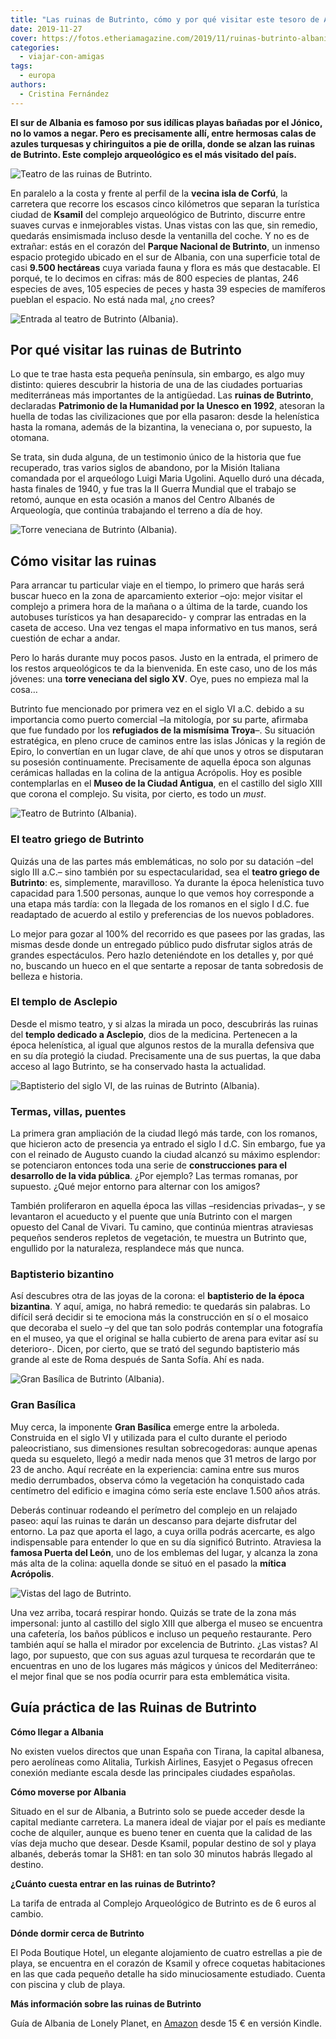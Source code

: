 ```yaml
---
title: "Las ruinas de Butrinto, cómo y por qué visitar este tesoro de Albania"
date: 2019-11-27
cover: https://fotos.etheriamagazine.com/2019/11/ruinas-butrinto-albania.jpg
categories: 
  - viajar-con-amigas
tags: 
  - europa
authors: 
  - Cristina Fernández
---
```


**El sur de Albania es famoso por sus idílicas playas bañadas por el Jónico, no lo vamos 
a negar. Pero es precisamente allí, entre hermosas calas de azules turquesas y 
chiringuitos a pie de orilla, donde se alzan las ruinas de Butrinto. Este **complejo 
arqueológico es** el más visitado del país.** 

![Teatro de las ruinas de Butrinto.](https://fotos.etheriamagazine.com/2019/11/ruinas-butrinto-albania.jpg "Teatro de las ruinas de Butrinto. ©PB")

En paralelo a la costa y frente al perfil de la **vecina isla de Corfú**, la carretera 
que recorre los escasos cinco kilómetros que separan la turística ciudad de **Ksamil** 
del complejo arqueológico de Butrinto, discurre entre suaves curvas e inmejorables 
vistas. Unas vistas con las que, sin remedio, quedarás ensimismada incluso desde la 
ventanilla del coche. Y no es de extrañar: estás en el corazón del **Parque Nacional de 
Butrinto**, un inmenso espacio protegido ubicado en el sur de Albania, con una 
superficie total de casi **9.500 hectáreas** cuya variada fauna y flora es más que 
destacable. El porqué, te lo decimos en cifras: más de 800 especies de plantas, 246 
especies de aves, 105 especies de peces y hasta 39 especies de mamíferos pueblan el 
espacio. No está nada mal, ¿no crees? 

![Entrada al teatro de Butrinto (Albania).](https://fotos.etheriamagazine.com/2019/11/albania-entrada-a-teatro-butrinto.jpg "Entrada al teatro de Butrinto (Albania).")

## Por qué visitar las ruinas de Butrinto

Lo que te trae hasta esta pequeña península, sin embargo, es algo muy distinto: quieres 
descubrir la historia de una de las ciudades portuarias mediterráneas más importantes de 
la antigüedad. Las **ruinas de Butrinto**, declaradas **Patrimonio de la Humanidad por 
la Unesco en 1992**, atesoran la huella de todas las civilizaciones que por ella 
pasaron: desde la helenística hasta la romana, además de la bizantina, la veneciana o, 
por supuesto, la otomana. 

Se trata, sin duda alguna, de un testimonio único de la historia que fue recuperado, 
tras varios siglos de abandono, por la Misión Italiana comandada por el arqueólogo Luigi 
Maria Ugolini. Aquello duró una década, hasta finales de 1940, y fue tras la II Guerra 
Mundial que el trabajo se retomó, aunque en esta ocasión a manos del Centro Albanés de 
Arqueología, que continúa trabajando el terreno a día de hoy. 

![Torre veneciana de Butrinto (Albania).](https://fotos.etheriamagazine.com/2019/11/albania-torre-veneciana-Butrinto.jpg "Torre veneciana de Butrinto (Albania).")

## Cómo visitar las ruinas

Para arrancar tu particular viaje en el tiempo, lo primero que harás será buscar hueco 
en la zona de aparcamiento exterior –ojo: mejor visitar el complejo a primera hora de la 
mañana o a última de la tarde, cuando los autobuses turísticos ya han desaparecido- y 
comprar las entradas en la caseta de acceso. Una vez tengas el mapa informativo en tus 
manos, será cuestión de echar a andar. 

Pero lo harás durante muy pocos pasos. Justo en la entrada, el primero de los restos 
arqueológicos te da la bienvenida. En este caso, uno de los más jóvenes: una **torre 
veneciana del siglo XV**. Oye, pues no empieza mal la cosa… 

Butrinto fue mencionado por primera vez en el siglo VI a.C. debido a su importancia como 
puerto comercial –la mitología, por su parte, afirmaba que fue fundado por los 
**refugiados de la mismísima Troya**–. Su situación estratégica, en pleno cruce de 
caminos entre las islas Jónicas y la región de Epiro, lo convertían en un lugar clave, 
de ahí que unos y otros se disputaran su posesión continuamente. Precisamente de aquella 
época son algunas cerámicas halladas en la colina de la antigua Acrópolis. Hoy es 
posible contemplarlas en el **Museo de la Ciudad Antigua**, en el castillo del siglo 
XIII que corona el complejo. Su visita, por cierto, es todo un _must_. 

![Teatro de Butrinto (Albania).](https://fotos.etheriamagazine.com/2019/11/albania-Teatro-Butrinto.jpg "Teatro de Butrinto (Albania). ©Cristina Fernández")

### El teatro griego de Butrinto

Quizás una de las partes más emblemáticas, no solo por su datación –del siglo III a.C.– 
sino también por su espectacularidad, sea el **teatro griego de Butrinto**: es, 
simplemente, maravilloso. Ya durante la época helenística tuvo capacidad para 1.500 
personas, aunque lo que vemos hoy corresponde a una etapa más tardía: con la llegada de 
los romanos en el siglo I d.C. fue readaptado de acuerdo al estilo y preferencias de los 
nuevos pobladores. 

Lo mejor para gozar al 100% del recorrido es que pasees por las gradas, las mismas desde 
donde un entregado público pudo disfrutar siglos atrás de grandes espectáculos. Pero 
hazlo deteniéndote en los detalles y, por qué no, buscando un hueco en el que sentarte a 
reposar de tanta sobredosis de belleza e historia. 

### El templo de Asclepio

Desde el mismo teatro, y si alzas la mirada un poco, descubrirás las ruinas del **templo 
dedicado a Asclepio**, dios de la medicina. Pertenecen a la época helenística, al igual 
que algunos restos de la muralla defensiva que en su día protegió la ciudad. 
Precisamente una de sus puertas, la que daba acceso al lago Butrinto, se ha conservado 
hasta la actualidad. 

![Baptisterio del siglo VI, de las ruinas de Butrinto (Albania).](https://fotos.etheriamagazine.com/2019/11/albania-ruinas-butrinto-Baptisterio-siglo-VI.jpg "Baptisterio del siglo VI, de las ruinas de Butrinto (Albania). ©C.F.")

### Termas, villas, puentes

La primera gran ampliación de la ciudad llegó más tarde, con los romanos, que hicieron 
acto de presencia ya entrado el siglo I d.C. Sin embargo, fue ya con el reinado de 
Augusto cuando la ciudad alcanzó su máximo esplendor: se potenciaron entonces toda una 
serie de **construcciones para el desarrollo de la vida pública**. ¿Por ejemplo? Las 
termas romanas, por supuesto. ¿Qué mejor entorno para alternar con los amigos? 

También proliferaron en aquella época las villas –residencias privadas–, y se levantaron 
el acueducto y el puente que unía Butrinto con el margen opuesto del Canal de Vivari. Tu 
camino, que continúa mientras atraviesas pequeños senderos repletos de vegetación, te 
muestra un Butrinto que, engullido por la naturaleza, resplandece más que nunca. 

### Baptisterio bizantino

Así descubres otra de las joyas de la corona: el **baptisterio de la época bizantina**. 
Y aquí, amiga, no habrá remedio: te quedarás sin palabras. Lo difícil será decidir si te 
emociona más la construcción en sí o el mosaico que decoraba el suelo –y del que tan 
solo podrás contemplar una fotografía en el museo, ya que el original se halla cubierto 
de arena para evitar así su deterioro-. Dicen, por cierto, que se trató del segundo 
baptisterio más grande al este de Roma después de Santa Sofía. Ahí es nada. 

![Gran Basílica de Butrinto (Albania).](https://fotos.etheriamagazine.com/2019/11/albania-gran-basilica-butrinto.jpg "Gran Basílica de Butrinto (Albania). ©C.F.")

### Gran Basílica

Muy cerca, la imponente **Gran Basílica** emerge entre la arboleda. Construida en el 
siglo VI y utilizada para el culto durante el periodo paleocristiano, sus dimensiones 
resultan sobrecogedoras: aunque apenas queda su esqueleto, llegó a medir nada menos que 
31 metros de largo por 23 de ancho. Aquí recréate en la experiencia: camina entre sus 
muros medio derrumbados, observa cómo la vegetación ha conquistado cada centímetro del 
edificio e imagina cómo sería este enclave 1.500 años atrás. 

Deberás continuar rodeando el perímetro del complejo en un relajado paseo: aquí las 
ruinas te darán un descanso para dejarte disfrutar del entorno. La paz que aporta el 
lago, a cuya orilla podrás acercarte, es algo indispensable para entender lo que en su 
día significó Butrinto. Atraviesa la **famosa Puerta del León**, uno de los emblemas del 
lugar, y alcanza la zona más alta de la colina: aquella donde se situó en el pasado la 
**mítica Acrópolis**. 

![Vistas del lago de Butrinto.](https://fotos.etheriamagazine.com/2019/11/albania-vistas-del-Lago-Butrinto.jpg "Vistas del lago de Butrinto. © C.F.")

Una vez arriba, tocará respirar hondo. Quizás se trate de la zona más impersonal: junto 
al castillo del siglo XIII que alberga el museo se encuentra una cafetería, los baños 
públicos e incluso un pequeño restaurante. Pero también aquí se halla el mirador por 
excelencia de Butrinto. ¿Las vistas? Al lago, por supuesto, que con sus aguas azul 
turquesa te recordarán que te encuentras en uno de los lugares más mágicos y únicos del 
Mediterráneo: el mejor final que se nos podía ocurrir para esta emblemática visita. 

## Guía práctica de las Ruinas de Butrinto

**Cómo llegar a Albania** 

No existen vuelos directos que unan España con Tirana, la capital albanesa, pero 
aerolíneas como Alitalia, Turkish Airlines, Easyjet o Pegasus ofrecen conexión mediante 
escala desde las principales ciudades españolas. 

**Cómo moverse por Albania** 

Situado en el sur de Albania, a Butrinto solo se puede acceder desde la capital mediante 
carretera. La manera ideal de viajar por el país es mediante coche de alquiler, aunque 
es bueno tener en cuenta que la calidad de las vías deja mucho que desear. Desde Ksamil, 
popular destino de sol y playa albanés, deberás tomar la SH81: en tan solo 30 minutos 
habrás llegado al destino. 

**¿Cuánto cuesta entrar en las ruinas de Butrinto?** 

La tarifa de entrada al Complejo Arqueológico de Butrinto es de 6 euros al cambio. 

**Dónde dormir cerca de Butrinto** 

El Poda Boutique Hotel, un elegante alojamiento de cuatro estrellas a pie de playa, se 
encuentra en el corazón de Ksamil y ofrece coquetas habitaciones en las que cada pequeño 
detalle ha sido minuciosamente estudiado. Cuenta con piscina y club de playa. 

**Más información sobre las ruinas de Butrinto** 

Guía de Albania de Lonely Planet, en [Amazon](https://amzn.to/33tW2Fl) desde 15 € en 
versión Kindle.
